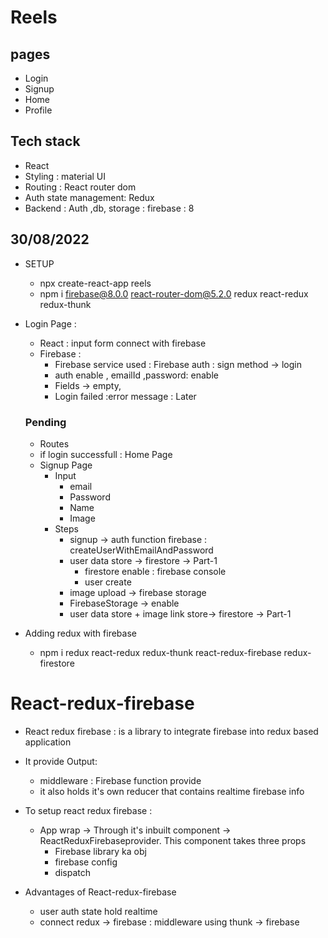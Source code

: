 # Reels

## pages
* Login
* Signup
* Home
* Profile
## Tech stack
* React 
* Styling : material UI
* Routing : React router dom
* Auth state management: Redux
* Backend : Auth ,db, storage : firebase : 8

## 30/08/2022
* SETUP
  * npx create-react-app reels
  * npm  i firebase@8.0.0  react-router-dom@5.2.0 redux react-redux redux-thunk
* Login Page : 
  * React : input form connect with firebase 
  * Firebase :
    * Firebase service used : Firebase auth : sign method -> login 
    *  auth enable , emailId ,password: enable
    *  Fields -> empty, 
    *  Login failed :error message  : Later  
  
  ### Pending 
    *  Routes  
    *  if login successfull  : Home Page 
  * Signup Page 
    * Input
      * email
      * Password
      * Name
      * Image 
    * Steps
      * signup -> auth function firebase : createUserWithEmailAndPassword 
      * user data store -> firestore -> Part-1
        * firestore enable : firebase console
        * user create 
      * image upload -> firebase storage
      * FirebaseStorage -> enable   
      * user data store + image link store-> firestore -> Part-1
 * Adding redux with firebase 
   * npm i redux react-redux redux-thunk react-redux-firebase redux-firestore

# React-redux-firebase 
* React redux firebase : is a library to integrate firebase into redux  based application
* It provide Output: 
    * middleware : Firebase function provide 
    * it also holds it's own reducer that contains realtime firebase info 
* To setup react redux firebase :
    * App wrap -> Through it's inbuilt component -> ReactReduxFirebaseprovider. This component takes three props 
      * Firebase library ka obj
      * firebase config
      * dispatch 
* Advantages of React-redux-firebase   

  * user auth state hold realtime
  * connect redux -> firebase : middleware using thunk -> firebase
      